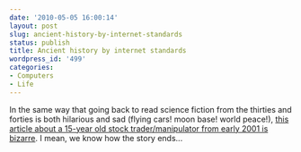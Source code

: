 ```yaml
---
date: '2010-05-05 16:00:14'
layout: post
slug: ancient-history-by-internet-standards
status: publish
title: Ancient history by internet standards
wordpress_id: '499'
categories:
- Computers
- Life
---
```


In the same way that going back to read science fiction from the thirties and forties is both hilarious and sad (flying cars! moon base! world peace!), [this article about a 15-year old stock trader/manipulator from early 2001 is bizarre](http://www.nytimes.com/2001/02/25/magazine/25STOCK-TRADER.html?pagewanted=all&pagewanted=print).  I mean, we know how the story ends...
